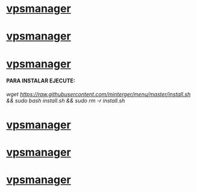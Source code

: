 # [vpsmanager](https://github.com/minterger/menu)
# [vpsmanager](https://github.com/minterger/menu)
# [vpsmanager](https://github.com/minterger/menu)
#### PARA INSTALAR EJECUTE:
_wget https://raw.githubusercontent.com/minterger/menu/master/install.sh && sudo bash install.sh && sudo rm -r install.sh_
# [vpsmanager](https://github.com/minterger/menu)
# [vpsmanager](https://github.com/minterger/menu)
# [vpsmanager](https://github.com/minterger/menu)
